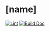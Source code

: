 # [name]

[![Lint](https://github.com/Dup4/mkdocs-material-docs-starter/actions/workflows/lint.yml/badge.svg)](https://github.com/Dup4/mkdocs-material-docs-starter/actions/workflows/lint.yml)
[![Build Doc](https://github.com/Dup4/mkdocs-material-docs-starter/actions/workflows/build_doc.yml/badge.svg)](https://github.com/Dup4/mkdocs-material-docs-starter/actions/workflows/build_doc.yml)
